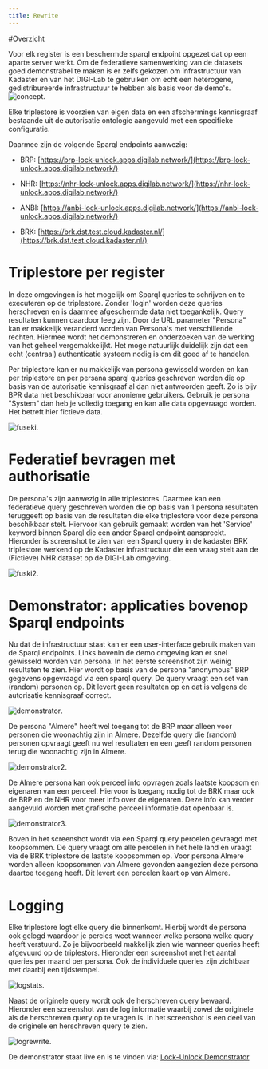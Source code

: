 ```yaml
---
title: Rewrite
---
```


#Overzicht

Voor elk register is een beschermde sparql endpoint opgezet dat op een aparte server werkt. Om de
federatieve samenwerking van de datasets goed demonstrabel te maken is er zelfs gekozen om
infrastructuur van Kadaster en van het DIGI-Lab te gebruiken om echt een heterogene,
gedistribureerde infrastructuur te hebben als basis voor de demo's. ![concept](../images/concept1.png). 

Elke triplestore is voorzien van eigen data en een afschermings kennisgraaf bestaande uit de
autorisatie ontologie aangevuld met een specifieke configuratie.

Daarmee zijn de volgende Sparql endpoints aanwezig:

- BRP:
  [https://brp-lock-unlock.apps.digilab.network/](https://brp-lock-unlock.apps.digilab.network/)

- NHR:
  [https://nhr-lock-unlock.apps.digilab.network/](https://nhr-lock-unlock.apps.digilab.network/)

- ANBI:
  [https://anbi-lock-unlock.apps.digilab.network/](https://anbi-lock-unlock.apps.digilab.network/)

- BRK: [https://brk.dst.test.cloud.kadaster.nl/](https://brk.dst.test.cloud.kadaster.nl/)



# Triplestore per register

In deze omgevingen is het mogelijk om Sparql queries te schrijven en te executeren op de
triplestore. Zonder 'login' worden deze queries herschreven en is daarmee afgeschermde data niet toegankelijk. Query
resultaten kunnen daardoor leeg zijn. Door de URL parameter "Persona" kan er makkelijk veranderd
worden van Persona's met verschillende rechten. Hiermee wordt het demonstreren en onderzoeken van de
werking van het geheel vergemakkelijkt. Het moge natuurlijk duidelijk zijn dat een echt (centraal)
authenticatie systeem nodig is om dit goed af te handelen.

Per triplestore kan er nu makkelijk van persona gewisseld worden en kan per triplestore en per
persana sparql queries geschreven worden die op basis van de autorisatie kennisgraaf al dan niet
antwoorden geeft. Zo is bijv BPR data niet beschikbaar voor anonieme gebruikers. Gebruik je persona
"System" dan heb je volledig toegang en kan alle data opgevraagd worden. Het betreft hier fictieve
data.

![fuseki](../images/fuseki1.png). 

# Federatief bevragen met authorisatie

De persona's zijn aanwezig in alle triplestores. Daarmee kan een federatieve query geschreven worden
die op basis van 1 persona resultaten teruggeeft op basis van de resultaten die elke triplestore
voor deze persona beschikbaar stelt. Hiervoor kan gebruik gemaakt worden van het 'Service' keyword
binnen Sparql die een ander Sparql endpoint aanspreekt. Hieronder is screenshot te zien van een
Sparql query in de kadaster BRK triplestore werkend op de Kadaster infrastructuur die een vraag
stelt aan de (Fictieve) NHR dataset op de DIGI-Lab omgeving.


![fuski2](../images/fuseki2.png). 

# Demonstrator:  applicaties bovenop Sparql endpoints
Nu dat de infrastructuur staat kan er een user-interface gebruik maken van de Sparql endpoints.
Links bovenin de demo omgeving kan er snel gewisseld worden van persona. In het eerste screenshot
zijn weinig resultaten te zien. Hier wordt op basis van de persona "anonymous" BRP gegevens
opgevraagd via een sparql query. De query vraagt een set van (random) personen op.  Dit levert geen
resultaten op en dat is volgens de autorisatie kennisgraaf correct.

![demonstrator](../images/geenToegang1.png). 

De persona "Almere" heeft wel toegang tot de BRP maar alleen voor personen die woonachtig zijn in
Almere. Dezelfde query die (random) personen opvraagt geeft nu wel resultaten en een geeft random
personen terug die woonachtig zijn in Almere.

![demonstrator2](../images/demoauth1.png). 

De Almere persona kan ook perceel info opvragen zoals laatste koopsom en eigenaren van een perceel.
Hiervoor is toegang nodig tot de BRK maar ook de BRP en de NHR voor meer info over de eigenaren.
Deze info kan verder aangevuld worden met grafische perceel informatie dat openbaar is.

![demonstrator3](../images/demoauth2.png). 

Boven in het screenshot wordt via een Sparql query percelen gevraagd met koopsommen. De query vraagt
om alle percelen in het hele land en vraagt via de BRK triplestore de laatste koopsommen op. Voor
persona Almere worden alleen koopsommen van Almere gevonden aangezien deze persona daartoe toegang
heeft. Dit levert een percelen kaart op van Almere. 


# Logging
Elke triplestore logt elke query die binnenkomt. Hierbij wordt de persona ook gelogd waardoor je
percies weet wanneer welke persona welke query heeft verstuurd. Zo je bijvoorbeeld makkelijk zien wie wanneer queries heeft afgevuurd op de triplestors. Hieronder een screenshot met het aantal queries per maand per persona. Ook de individuele queries zijn zichtbaar met daarbij een tijdstempel. 

![logstats](../images/demoauth5b.png). 


 Naast de originele query wordt ook
de herschreven query bewaard. Hieronder een screenshot van de log informatie waarbij zowel de originele als de herschreven query op te vragen is. In het screenshot is een deel van de originele en herschreven query te zien.

![logrewrite](../images/demoauth5.png). 

De demonstrator staat live en is te vinden via: [Lock-Unlock
Demonstrator](https://labs.kadaster.nl/demonstrators/unlocked/demonstrator)
